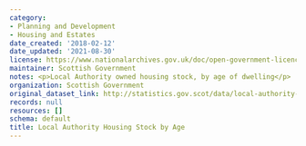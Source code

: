 ```yaml
---
category:
- Planning and Development
- Housing and Estates
date_created: '2018-02-12'
date_updated: '2021-08-30'
license: https://www.nationalarchives.gov.uk/doc/open-government-licence/version/3/
maintainer: Scottish Government
notes: <p>Local Authority owned housing stock, by age of dwelling</p>
organization: Scottish Government
original_dataset_link: http://statistics.gov.scot/data/local-authority-housing-stock-by-age
records: null
resources: []
schema: default
title: Local Authority Housing Stock by Age
---
```

